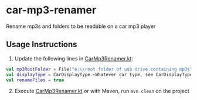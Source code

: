 car-mp3-renamer
======================
Rename mp3s and folders  to be readable on a car mp3 player

## Usage Instructions
1. Update the following lines in [CarMp3Renamer.kt](car-mp3-renamer/src/main/kotlin/com/clarkjohn/mp3/carrenamer/CarMp3Renamer.kt):

``` Kotlin
val mp3RootFolder = File("e:\\root folder of usb drive containing mp3s")
val displayType = CarDisplayType.<Whatever car type, see CarDisplayType.kt>
val renameFiles = true

```

2. Execute [CarMp3Renamer.kt](car-mp3-renamer/src/main/kotlin/com/clarkjohn/mp3/carrenamer/CarMp3Renamer.kt) or with Maven, run `mvn clean` on the project 

